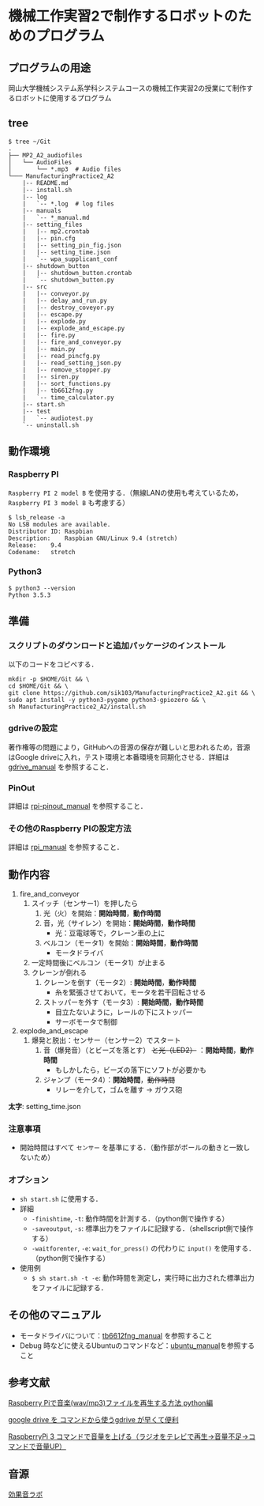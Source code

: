 # 機械工作実習2で制作するロボットのためのプログラム

## プログラムの用途
岡山大学機械システム系学科システムコースの機械工作実習2の授業にて制作するロボットに使用するプログラム

## tree
```shell-session:tree
$ tree ~/Git
.
├── MP2_A2_audiofiles
│   └── AudioFiles
│       └── *.mp3  # Audio files
└─── ManufacturingPractice2_A2
    |-- README.md
    |-- install.sh
    |-- log
    |   `-- *.log  # log files
    |-- manuals
    |   `-- *_manual.md
    |-- setting_files
    |   |-- mp2.crontab
    |   |-- pin.cfg
    |   |-- setting_pin_fig.json
    |   |-- setting_time.json
    |   `-- wpa_supplicant_conf
    |-- shutdown_button
    |   |-- shutdown_button.crontab
    |   `-- shutdown_button.py
    |-- src
    |   |-- conveyor.py
    |   |-- delay_and_run.py
    |   |-- destroy_coveyor.py
    |   |-- escape.py
    |   |-- explode.py
    |   |-- explode_and_escape.py
    |   |-- fire.py
    |   |-- fire_and_conveyor.py
    |   |-- main.py
    |   |-- read_pincfg.py
    |   |-- read_setting_json.py
    |   |-- remove_stopper.py
    |   |-- siren.py
    |   |-- sort_functions.py
    |   |-- tb6612fng.py
    |   `-- time_calculator.py
    |-- start.sh
    |-- test
    |   `-- audiotest.py
    `-- uninstall.sh
```

## 動作環境
### Raspberry PI
`Raspberry PI 2 model B` を使用する．（無線LANの使用も考えているため，`Raspberry PI 3 model B` も考慮する）

```shell-session:raspbian_version
$ lsb_release -a
No LSB modules are available.
Distributor ID:	Raspbian
Description:	Raspbian GNU/Linux 9.4 (stretch)
Release:	9.4
Codename:	stretch
```
### Python3
```shell-session:pytnon3_version
$ python3 --version
Python 3.5.3
```
## 準備
### スクリプトのダウンロードと追加パッケージのインストール
以下のコードをコピペする．

```bash:install_mp2_a2
mkdir -p $HOME/Git && \
cd $HOME/Git && \
git clone https://github.com/sik103/ManufacturingPractice2_A2.git && \
sudo apt install -y python3-pygame python3-gpiozero && \
sh ManufacturingPractice2_A2/install.sh
```

### gdriveの設定
著作権等の問題により，GitHubへの音源の保存が難しいと思われるため，音源はGoogle driveに入れ，テスト環境と本番環境を同期化させる．詳細は [gdrive_manual](manuals/gdrive_manual.md) を参照すること．

### PinOut
詳細は [rpi-pinout_manual](manuals/rpi-pinout_manual.md) を参照すること．

### その他のRaspberry PIの設定方法
詳細は [rpi_manual](manuals/rpi_manual.md) を参照すること．

## 動作内容
1. fire_and_conveyor
    1. スイッチ（センサー1）を押したら
        1. 光（火）を開始：**開始時間**，**動作時間**
        1. 音，光（サイレン）を開始：**開始時間**，**動作時間**
            - 光：豆電球等で，クレーン車の上に
        1. ベルコン（モータ1）を開始：**開始時間**，**動作時間**
            - モータドライバ
    1. 一定時間後にベルコン（モータ1）が止まる
    1. クレーンが倒れる
        1. クレーンを倒す（モータ2）: **開始時間**，**動作時間**
            - 糸を緊張させておいて，モータを若干回転させる
        1. ストッパーを外す（モータ3）: **開始時間**，**動作時間**
            - 目立たないように，レールの下にストッパー
            - サーボモータで制御
1. explode_and_escape
    1. 爆発と脱出：センサー（センサー2）でスタート
        1. 音（爆発音）（とビーズを落とす） ~~と光（LED2）~~ ：**開始時間**，**動作時間**
            - もしかしたら，ビーズの落下にソフトが必要かも
        1. ジャンプ（モータ4）：**開始時間**，~~動作時間~~
            - リレーを介して，ゴムを離す -> ガウス砲

**太字**: setting_time.json

### 注意事項
- 開始時間はすべて `センサー` を基準にする．（動作部がボールの動きと一致しないため）

### オプション
- `sh start.sh` に使用する．
- 詳細
    - `-finishtime`, `-t`: 動作時間を計測する．（python側で操作する）
    - `-saveoutput`, `-s`: 標準出力をファイルに記録する．（shellscript側で操作する）
    - `-waitforenter`, `-e`: `wait_for_press()` の代わりに `input()` を使用する．（python側で操作する）
- 使用例
    - `$ sh start.sh -t -e`: 動作時間を測定し，実行時に出力された標準出力をファイルに記録する．

## その他のマニュアル
- モータドライバについて：[tb6612fng_manual](manuals/tb6612fng_manual.md) を参照すること
- Debug 時などに使えるUbuntuのコマンドなど：[ubuntu_manual](manuals/ubuntu_manual.md)を参照すること

## 参考文献
[Raspberry Piで音楽(wav/mp3)ファイルを再生する方法 python編](https://qiita.com/Nyanpy/items/cb4ea8dc4dc01fe56918)

[google drive を コマンドから使うgdrive が早くて便利](http://takuya-1st.hatenablog.jp/entry/2016/07/06/034412)

[RaspberryPi 3 コマンドで音量を上げる（ラジオをテレビで再生→音量不足→コマンドで音量UP）](http://min117.hatenablog.com/entry/2017/06/22/212425)

## 音源
[効果音ラボ](https://soundeffect-lab.info/)
